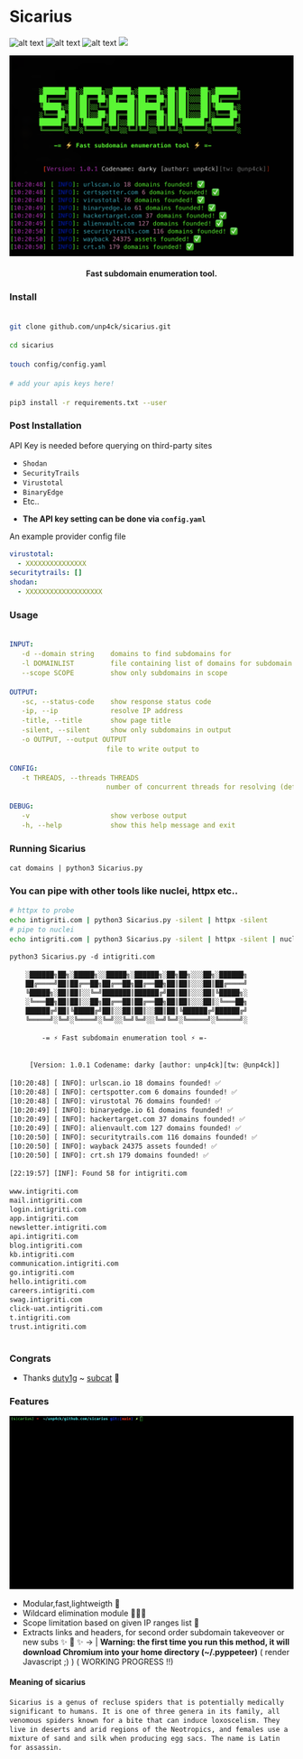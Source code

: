 
# Sicarius

![alt text](https://img.shields.io/github/stars/unp4ck/Sicarius)
![alt text](https://img.shields.io/github/languages/top/unp4ck/Sicarius)
![alt text](https://img.shields.io/github/license/unp4ck/Sicarius)
<a href="https://twitter.com/unp4ck"><img src="https://img.shields.io/twitter/follow/unp4ck.svg?logo=twitter"></a>


![/static/banner.png](/static/woa.png)


<h4 align="center">Fast subdomain enumeration tool.</h4>

### Install
```bash

git clone github.com/unp4ck/sicarius.git

cd sicarius

touch config/config.yaml

# add your apis keys here!

pip3 install -r requirements.txt --user
```

### Post Installation

API Key is needed before querying on third-party sites 
* ```Shodan``` 
* ```SecurityTrails```
* ```Virustotal``` 
* ```BinaryEdge```
* Etc..

- **The API key setting can be done via `config.yaml`**

An example provider config file 

```yaml
virustotal:
  - XXXXXXXXXXXXXXX
securitytrails: []
shodan:
  - XXXXXXXXXXXXXXXXXXX
```

### Usage



```yaml

INPUT:
   -d --domain string    domains to find subdomains for
   -l DOMAINLIST         file containing list of domains for subdomain discovery
   --scope SCOPE         show only subdomains in scope

OUTPUT:
   -sc, --status-code    show response status code
   -ip, --ip             resolve IP address
   -title, --title       show page title
   -silent, --silent     show only subdomains in output
   -o OUTPUT, --output OUTPUT
                        file to write output to
   
CONFIG:
   -t THREADS, --threads THREADS
                        number of concurrent threads for resolving (default 50)

DEBUG:
   -v                    show verbose output
   -h, --help            show this help message and exit
```

### Running Sicarius
```console
cat domains | python3 Sicarius.py
```


### You can pipe with other tools like nuclei, httpx etc..

```bash
# httpx to probe
echo intigriti.com | python3 Sicarius.py -silent | httpx -silent 
# pipe to nuclei
echo intigriti.com | python3 Sicarius.py -silent | httpx -silent | nuclei -t <path_to_nuclei_templates>

```

```console
python3 Sicarius.py -d intigriti.com

	░██████╗██╗░█████╗░░█████╗░██████╗░██╗██╗░░░██╗░██████╗
	██╔════╝██║██╔══██╗██╔══██╗██╔══██╗██║██║░░░██║██╔════╝
	╚█████╗░██║██║░░╚═╝███████║██████╔╝██║██║░░░██║╚█████╗░
	░╚═══██╗██║██║░░██╗██╔══██║██╔══██╗██║██║░░░██║░╚═══██╗
	██████╔╝██║╚█████╔╝██║░░██║██║░░██║██║╚██████╔╝██████╔╝
	╚═════╝░╚═╝░╚════╝░╚═╝░░╚═╝╚═╝░░╚═╝╚═╝░╚═════╝░╚═════╝░

	    -= ⚡️ Fast subdomain enumeration tool ⚡️ =-


	 [Version: 1.0.1 Codename: darky [author: unp4ck][tw: @unp4ck]]

[10:20:48] [ INFO]: urlscan.io 18 domains founded! ✅
[10:20:48] [ INFO]: certspotter.com 6 domains founded! ✅
[10:20:48] [ INFO]: virustotal 76 domains founded! ✅
[10:20:49] [ INFO]: binaryedge.io 61 domains founded! ✅
[10:20:49] [ INFO]: hackertarget.com 37 domains founded! ✅
[10:20:49] [ INFO]: alienvault.com 127 domains founded! ✅
[10:20:50] [ INFO]: securitytrails.com 116 domains founded! ✅
[10:20:50] [ INFO]: wayback 24375 assets founded! ✅
[10:20:50] [ INFO]: crt.sh 179 domains founded! ✅

[22:19:57] [INF]: Found 58 for intigriti.com

www.intigriti.com
mail.intigriti.com
login.intigriti.com
app.intigriti.com
newsletter.intigriti.com
api.intigriti.com
blog.intigriti.com
kb.intigriti.com
communication.intigriti.com
go.intigriti.com
hello.intigriti.com
careers.intigriti.com
swag.intigriti.com
click-uat.intigriti.com
t.intigriti.com
trust.intigriti.com


```

### Congrats
   - Thanks [duty1g](https://github.com/duty1g) ~ [subcat](https://github.com/duty1g/subcat) 🖤


### Features

![/static/sc.gif](/static/sc.gif)

- Modular,fast,lightweigth 🍦 
- Wildcard elimination module 🙅🏽‍♂️ 
- Scope limitation based on given IP ranges list 📸 
- Extracts links and headers, for second order subdomain takeveover or new subs ✨ 🥷 ✨  -> | **Warning: the first time you run this method, it will download Chromium into your home directory (~/.pyppeteer)** ( render Javascript ;) ) ( WORKING PROGRESS !!)

#### Meaning of sicarius

```
Sicarius is a genus of recluse spiders that is potentially medically significant to humans. It is one of three genera in its family, all venomous spiders known for a bite that can induce loxoscelism. They live in deserts and arid regions of the Neotropics, and females use a mixture of sand and silk when producing egg sacs. The name is Latin for assassin.
```